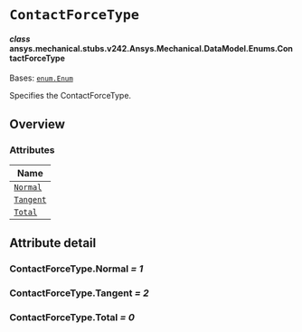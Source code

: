 # `ContactForceType`



#### *class* ansys.mechanical.stubs.v242.Ansys.Mechanical.DataModel.Enums.ContactForceType

Bases: [`enum.Enum`](https://docs.python.org/3/library/enum.html#enum.Enum)

Specifies the ContactForceType.

<!-- !! processed by numpydoc !! -->

<a id="overview"></a>

## Overview

### Attributes

| Name |
| ---------------------------------------- |
| [`Normal`](#ContactForceType.Normal) |
| [`Tangent`](#ContactForceType.Tangent) |
| [`Total`](#ContactForceType.Total) |

<a id="attribute-detail"></a>

## Attribute detail

<a id="ContactForceType.Normal"></a>

### ContactForceType.Normal *= 1*

<a id="ContactForceType.Tangent"></a>

### ContactForceType.Tangent *= 2*

<a id="ContactForceType.Total"></a>

### ContactForceType.Total *= 0*


